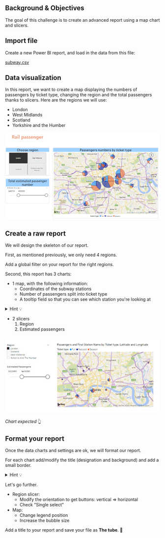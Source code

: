 ## Background & Objectives

The goal of this challenge is to create an advanced report using a map chart and slicers.

## Import file

Create a new Power BI report, and load in the data from this file:

[subway.csv](https://wagon-public-datasets.s3.eu-west-1.amazonaws.com/bi-data/subway.csv)

## Data visualization

In this report, we want to create a map displaying the numbers of passengers by ticket type, changing the region and the total passengers thanks to slicers. Here are the regions we will use:

- London
- West Midlands
- Scotland
- Yorkshire and the Humber

![assets/Untitled.png](assets/Untitled.png)

## Create a raw report

We will design the skeleton of our report.

First, as mentioned previously, we only need 4 regions. 

Add a global filter on your report for the right regions.

Second, this report has 3 charts:

- 1 map, with the following information:
    - Coordinates of the subway stations
    - Number of passengers split into ticket type
    - A tooltip field so that you can see which station you're looking at
<details><summary markdown='span'>Hint 💡
</summary>
  ![assets/Untitled%201.png](assets/Untitled%201.png)
</details>

- 2 slicers
    1. Region
    2. Estimated passengers

![assets/Untitled%202.png](assets/Untitled%202.png)

*Chart expected* 👆

## Format your report

Once the data charts and settings are ok, we will format our report.

For each chart add/modify the title (designation and background) and add a small border.

<details><summary markdown='span'>Hint 💡
</summary>
  - You can use the "Format painter" function
</details>


Let's go further.

- Region slicer:
    - Modify the orientation to get buttons: vertical ⇒ horizontal
    - Check "Single select"
- Map:
    - Change legend position
    - Increase the bubble size

Add a title to your report and save your file as **The tube**. 💾
